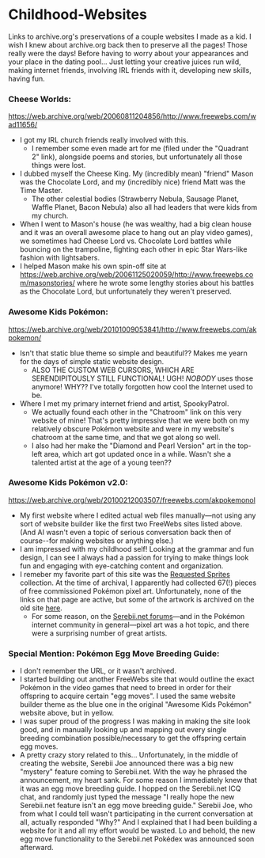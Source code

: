 # Childhood-Websites
Links to archive.org's preservations of a couple websites I made as a kid. I wish I knew about archive.org back then to preserve all the pages! Those really were the days! Before having to worry about your appearances and your place in the dating pool... Just letting your creative juices run wild, making internet friends, involving IRL friends with it, developing new skills, having fun.

### Cheese Worlds:
https://web.archive.org/web/20060811204856/http://www.freewebs.com/wad11656/
 - I got my IRL church friends really involved with this.
    - I remember some even made art for me (filed under the "Quadrant 2" link), alongside poems and stories, but unfortunately all those things were lost.
 - I dubbed myself the Cheese King. My (incredibly mean) "friend" Mason was the Chocolate Lord, and my (incredibly nice) friend Matt was the Time Master.
    - The other celestial bodies (Strawberry Nebula, Sausage Planet, Waffle Planet, Bacon Nebula) also all had leaders that were kids from my church.
 - When I went to Mason's house (he was wealthy, had a big clean house and it was an overall awesome place to hang out an play video games), we sometimes had Cheese Lord vs. Chocolate Lord battles while bouncing on the trampoline, fighting each other in epic Star Wars-like fashion with lightsabers.
 - I helped Mason make his own spin-off site at https://web.archive.org/web/20061125020059/http://www.freewebs.com/masonstories/ where he wrote some lengthy stories about his battles as the Chocolate Lord, but unfortunately they weren't preserved.

### Awesome Kids Pokémon:
https://web.archive.org/web/20101009053841/http://www.freewebs.com/akpokemon/
- Isn't that static blue theme so simple and beautiful?? Makes me yearn for the days of simple static website design.
   - ALSO THE CUSTOM WEB CURSORS, WHICH ARE SERENDIPITOUSLY STILL FUNCTIONAL! UGH! *NOBODY* uses those anymore! WHY?? I've totally forgotten how cool the Internet used to be.
- Where I met my primary internet friend and artist, SpookyPatrol.  
   - We actually found each other in the "Chatroom" link on this very website of mine! That's pretty impressive that we were both on my relatively obscure Pokémon website and were in my website's chatroom at the same time, and that we got along so well.
   - I also had her make the "Diamond and Pearl Version" art in the top-left area, which art got updated once in a while. Wasn't she a talented artist at the age of a young teen??
   
### Awesome Kids Pokémon v2.0:
https://web.archive.org/web/20100212003507/freewebs.com/akpokemonol
- My first website where I edited actual web files manually—not using any sort of website builder like the first two FreeWebs sites listed above. (And AI wasn't even a topic of serious conversation back then of course--for making websites or anything else.)
- I am impressed with my childhood self! Looking at the grammar and fun design, I can see I always had a passion for trying to make things look fun and engaging with eye-catching content and organization.
- I remeber my favorite part of this site was the [Requested Sprites](https://web.archive.org/web/20090625214207/http://www.freewebs.com/akpokemonol/Images%20and%20Sprites/Sprites/RequestedSprites.htm) collection. At the time of archival, I apparently had collected 67(!) pieces of free commissioned Pokémon pixel art. Unfortunately, none of the links on that page are active, but some of the artwork is archived on the old site [here](https://web.archive.org/web/20100922051957/http://akpokemon.webs.com/imagesandsprites.htm).
   - For some reason, on the [Serebii.net forums](https://forums.serebii.net/)—and in the Pokémon internet community in general—pixel art was a hot topic, and there were a surprising number of great artists.

### Special Mention: Pokémon Egg Move Breeding Guide:
- I don't remember the URL, or it wasn't archived.
- I started building out another FreeWebs site that would outline the exact Pokémon in the video games that need to breed in order for their offspring to acquire certain "egg moves". I used the same website builder theme as the blue one in the original "Awesome Kids Pokémon" website above, but in yellow.
- I was super proud of the progress I was making in making the site look good, and in manually looking up and mapping out every single breeding combination possible/necessary to get the offspring certain egg moves.
- A pretty crazy story related to this... Unfortunately, in the middle of creating the website, Serebii Joe announced there was a big new "mystery" feature coming to Serebii.net. With the way he phrased the announcement, my heart sank. For some reason I immediately knew that it was an egg move breeding guide. I hopped on the Serebii.net ICQ chat, and randomly just typed the message "I really hope the new Serebii.net feature isn't an egg move breeding guide." Serebii Joe, who from what I could tell wasn't participating in the current conversation at all, actually responded "Why?" And I explained that I had been building a website for it and all my effort would be wasted. Lo and behold, the new egg move functionality to the Serebii.net Pokédex was announced soon afterward.
